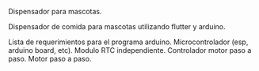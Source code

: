 Dispensador para mascotas.


Dispensador de comida para mascotas utilizando flutter y arduino.

Lista de requerimientos para el programa arduino.
Microcontrolador (esp, arduino board, etc).
Modulo RTC independiente.
Controlador motor paso a paso.
Motor paso a paso.


